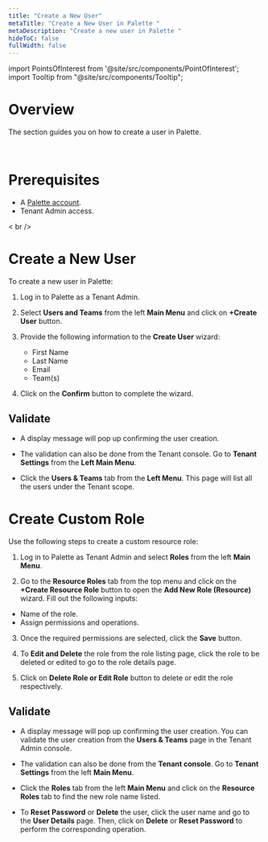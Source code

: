 ```yaml
---
title: "Create a New User"
metaTitle: "Create a New User in Palette "
metaDescription: "Create a new user in Palette "
hideToC: false
fullWidth: false
---
```





import PointsOfInterest from '@site/src/components/PointOfInterest';
import Tooltip from "@site/src/components/Tooltip";



# Overview

The section guides you on how to create a user in Palette.

<br />

# Prerequisites 

- A [Palette account](https://console.spectrocloud.com).
- Tenant Admin access.

< br />

# Create a New User

To create a new user in Palette:

1. Log in to Palette as a Tenant Admin.


2. Select **Users and Teams** from the left **Main Menu** and click on **+Create User** button.


3. Provide the following information to the  **Create User** wizard:
   * First Name
   * Last Name
   * Email
   * Team(s) 


4. Click on the **Confirm** button to complete the wizard.
  

## Validate

* A display message will pop up confirming the user creation. 

* The validation can also be done from the Tenant console. Go to **Tenant Settings** from the **Left Main Menu**.

* Click the **Users & Teams** tab from the **Left Menu**. This page will list all the users under the Tenant scope.


# Create Custom Role

Use the following steps to create a custom resource role:

1.  Log in to Palette as Tenant Admin and select **Roles** from the left **Main Menu**.


2. Go to the **Resource Roles** tab from the top menu and click on the **+Create Resource Role** button to open the **Add New Role (Resource)** wizard. Fill out the following inputs:
  * Name of the role.
  * Assign permissions and operations.


3. Once the required permissions are selected, click the **Save** button.


4. To **Edit and Delete** the role from the role listing page, click the role to be deleted or edited to go to the role details page.


5. Click on **Delete Role or Edit Role** button to delete or edit the role respectively.


## Validate

* A display message will pop up confirming the user creation. You can validate the user creation from the **Users & Teams** page in the Tenant Admin console. 

* The validation can also be done from the **Tenant console**. Go to **Tenant Settings** from the left **Main Menu**.

* Click the **Roles** tab from the left **Main Menu** and click on the **Resource Roles** tab to find the new role name listed.

* To **Reset Password** or **Delete** the user, click the user name and go to the **User Details** page. Then, click on **Delete** or **Reset Password** to perform the corresponding operation.

